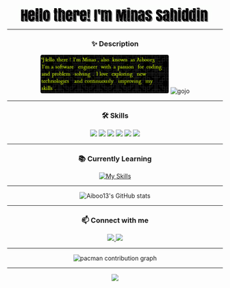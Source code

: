 <div align="center">

<!-- Header / Nama -->
<img src="Img/gif.gif" alt="myname" />

---

<!-- Deskripsi -->
### ✨ Description  
<img src="Img/Descsription.png" alt="desc" width="300" />  
<img src="Img/gojo.gif" alt="gojo" width="200" />

---

<!-- Skills -->
### 🛠 Skills  
<img src="https://img.shields.io/badge/React-20232A?style=for-the-badge&logo=react&logoColor=61DAFB" />
<img src="https://img.shields.io/badge/React_Router-CA4245?style=for-the-badge&logo=react-router&logoColor=white" />
<img src="https://img.shields.io/badge/JavaScript-F7DF1E?style=for-the-badge&logo=javascript&logoColor=black" />
<img src="https://img.shields.io/badge/HTML5-E34F26?style=for-the-badge&logo=html5&logoColor=white" />
<img src="https://img.shields.io/badge/CSS3-1572B6?style=for-the-badge&logo=css3&logoColor=white" />
<img src="https://img.shields.io/badge/Tailwind_CSS-06B6D4?style=for-the-badge&logo=tailwind-css&logoColor=white" />

---

<!-- Learning -->
### 📚 Currently Learning  
[![My Skills](https://skillicons.dev/icons?i=html,css,js,react,git,tailwind,bootstrap&perline=4)](https://skillicons.dev)

---

<!-- GitHub Stats -->
<img src="https://github-readme-stats.vercel.app/api?username=Aiboo13&show_icons=true&theme=radical" alt="Aiboo13's GitHub stats" />

---

<!-- Contact -->
### 📫 Connect with me  
<a href="https://www.instagram.com/sahoddot/" target="_blank">
  <img src="https://img.shields.io/static/v1?message=Instagram&logo=instagram&label=&color=E4405F&logoColor=white&labelColor=&style=for-the-badge" height="35" />
</a>
<a href="http://wa.me/6283141302936" target="_blank">
  <img src="https://img.shields.io/static/v1?message=Whatsapp&logo=whatsapp&label=&color=25D366&logoColor=white&labelColor=&style=for-the-badge" height="35" />
</a>

---

<!-- Pacman Graph -->
<picture>
  <source media="(prefers-color-scheme: dark)" srcset="https://raw.githubusercontent.com/Aiboo13/Aiboo13/output/pacman-contribution-graph-dark.svg">
  <source media="(prefers-color-scheme: light)" srcset="https://raw.githubusercontent.com/Aiboo13/Aiboo13/output/pacman-contribution-graph.svg">
  <img alt="pacman contribution graph" src="https://raw.githubusercontent.com/Aiboo13/Aiboo13/output/pacman-contribution-graph.svg">
</picture>

---

<!-- Visitor Counter -->
<img src="https://profile-counter.glitch.me/Aiboo13/count.svg?" />

</div>
